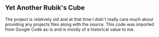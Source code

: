 ## Yet Another Rubik's Cube
The project is relatively old and at that time I didn't really care much about providing any projects files along with the source.
This code was imported from Google Code as-is and is mostly of a historical value to me.
